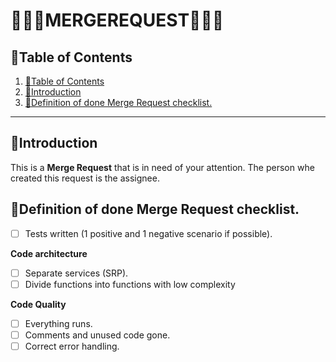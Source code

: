 # 🤍🩵💜MERGEREQUEST💜🩵🤍

## 📘Table of Contents

1. [📘Table of Contents](#📘table-of-contents)
2. [🖖Introduction](#🖖introduction)
3. [📎Definition of done Merge Request checklist.](#📎definition-of-done-merge-request-checklist)

---

## 🖖Introduction

This is a **Merge Request** that is in need of your attention. The person whe created this request is the assignee.

## 📎Definition of done Merge Request checklist.
* [ ] Tests written (1 positive and 1 negative scenario if possible).

**Code architecture**
* [ ] Separate services (SRP).
* [ ] Divide functions into functions with low complexity

**Code Quality**
* [ ] Everything runs.
* [ ] Comments and unused code gone.
* [ ] Correct error handling.